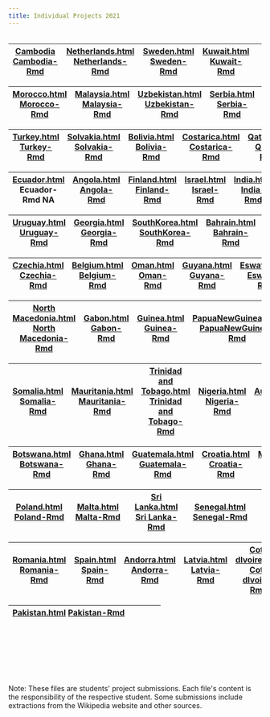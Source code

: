 ```yaml
---
title: Individual Projects 2021
---
```


| 	|  	|  	|   |  |
|:-:	|:-:	|:-:	|:-:	|:-:	|

| [Cambodia](/individualproject2021/Shashini/AS2018471/AS2018471Cambodia.html) [Cambodia-Rmd](/individualproject2021/Shashini/AS2018471/AS2018471Cambodia.Rmd)	|  [Netherlands.html](/individualproject2021/Shashini/AS2018472/2018472Netherands.html) [Netherlands-Rmd](/individualproject2021/Shashini/AS2018472/2018472Netherands.rmd)	| [Sweden.html](/individualproject2021/Shashini/AS2018475/2018475Sweden.html) [Sweden-Rmd](/individualproject2021/Shashini/AS2018475/2018475Sweden.rmd) 	| [Kuwait.html](/individualproject2021/Shashini/AS2018478/2018478.html) [Kuwait-Rmd](/individualproject2021/Shashini/AS2018478/2018478.Rmd)   |  |
|:-:	|:-:	|:-:	|:-:	|:-:	|

| [Morocco.html](/individualproject2021/Shashini/AS2018480/2018480Morocco.html) [Morocco-Rmd](/individualproject2021/Shashini/AS2018480/2018480Morocco.Rmd) 	| [Malaysia.html](/individualproject2021/Shashini/AS2018484/2018484MALAYSIA.html) [Malaysia-Rmd](/individualproject2021/Shashini/AS2018484/2018484MALAYSIA.Rmd) 	|  [Uzbekistan.html](/individualproject2021/Shashini/AS2018485/2018485Uzbekistan.html) [Uzbekistan-Rmd](/individualproject2021/Shashini/AS2018485/2018485Uzbekistan.Rmd)	|  [Serbia.html](/individualproject2021/Shashini/AS2018486/2018486.html) [Serbia-Rmd](/individualproject2021/Shashini/AS2018486/2018486.Rmd)	 | [Italy.html](/individualproject2021/Shashini/AS2018490/2018490Italy.html) [Italy-Rmd](/individualproject2021/Shashini/AS2018490/2018490Italy.Rmd) |
|:-:	|:-:	|:-:	|:-:	|:-:	|

| [Turkey.html](/individualproject2021/Shashini/AS2018493/2018493TURKEY.html) [Turkey-Rmd](/individualproject2021/Shashini/AS2018493/2018493TURKEY.Rmd)	| [Solvakia.html](/individualproject2021/Shashini/AS2018500/2018500Slovakia.html) [Solvakia-Rmd](/individualproject2021/Shashini/AS2018500/2018500Slovakia.Rmd) 	| [Bolivia.html](/individualproject2021/Shashini/AS2018501/2018501Bolivia.html) [Bolivia-Rmd](/individualproject2021/Shashini/AS2018501/2018501Bolivia.Rmd) 	|  [Costarica.html](/individualproject2021/Shashini/AS2018502/2018502COSTA_RICA.html) [Costarica-Rmd](/individualproject2021/Shashini/AS2018502/2018502COSTA_RICA.Rmd) | [Qatar.html](/individualproject2021/Shashini/AS2018503/2018503Qatar.html) [Qatar-Rmd](/individualproject2021/Shashini/AS2018503/2018503Qatar.Rmd) |
|:-:	|:-:	|:-:	|:-:	|:-:	|

| [Ecuador.html](/individualproject2021/Shashini/AS2018507/2018507Ecuador.html) Ecuador-Rmd NA	| [Angola.html](/individualproject2021/Shashini/AS2018508/2018508angola.html) [Angola-Rmd](/individualproject2021/Shashini/AS2018508/2018508angola.Rmd) 	|  [Finland.html](/individualproject2021/Shashini/AS2018514/AS2018514FINLAND.html) [Finland-Rmd](/individualproject2021/Shashini/AS2018514/2018514FINLAND.Rmd)	| [Israel.html](/individualproject2021/Shashini/AS2018516/2018516Israel.html) [Israel-Rmd](/individualproject2021/Shashini/AS2018516/2018516Israel.Rmd)  | [India.html](/individualproject2021/Shashini/AS2018517/2018517INDIA.html) [India-Rmd](/individualproject2021/Shashini/AS2018517/2018517INDIA.Rmd) |
|:-:	|:-:	|:-:	|:-:	|:-:	|

| [Uruguay.html](/individualproject2021/Shashini/AS2018519/AS2018519Uruguay.html) [Uruguay-Rmd](/individualproject2021/Shashini/AS2018519/AS2018519Uruguay.Rmd)	| [Georgia.html](/individualproject2021/Shashini/AS2018529/AS2018529-Georgia.html) [Georgia-Rmd](/individualproject2021/Shashini/AS2018529/AS2018529-Georgia.Rmd)  	| [SouthKorea.html](/individualproject2021/Shashini/AS2018530/AS2018530_SouthKorea.html) [SouthKorea-Rmd](/individualproject2021/Shashini/AS2018530/AS2018530_SouthKorea.Rmd) 	|[Bahrain.html](/individualproject2021/Shashini/AS2018536/AS2018536BAHRAIN.html) [Bahrain-Rmd](/individualproject2021/Shashini/AS2018536/AS2018536BAHRAIN.Rmd)   | [Peru.html](/individualproject2021/Shashini/AS2018537/2018537Peru.html) [Peru-Rmd](/individualproject2021/Shashini/AS2018537/2018537Peru.Rmd) |
|:-:	|:-:	|:-:	|:-:	|:-:	|

| [Czechia.html](/individualproject2021/Shashini/AS2018538/AS2018538Czechia.html) [Czechia-Rmd](/individualproject2021/Shashini/AS2018538/AS2018538Czechia.Rmd)	| [Belgium.html](/individualproject2021/Shashini/AS2018542/AS2018542Belgium.html) [Belgium-Rmd](/individualproject2021/Shashini/AS2018542/AS2018542Belgium.Rmd) 	| [Oman.html](/individualproject2021/Shashini/AS2018546/AS2018546Oman.html) [Oman-Rmd](/individualproject2021/Shashini/AS2018546/AS2018546Oman.Rmd) 	| [Guyana.html](/individualproject2021/Jayani/AS2017376/AS2017376Guyana.html) [Guyana-Rmd](/individualproject2021/Jayani/AS2018503/AS2017376Guyana.Rmd)  | [Eswatini.html](/individualproject2021/Jayani/AS2017378/AS2017378_Eswatini.html) [Eswatini-Rmd](/individualproject2021/Jayani/AS2017378/AS2017378Eswatini.Rmd)  |
|:-:	|:-:	|:-:	|:-:	|:-:	|

|  [North Macedonia.html](/individualproject2021/Jayani/AS2017392/AS2017392NorthMacedonia.html) [North Macedonia-Rmd](/individualproject2021/Jayani/AS2017392/AS2017392NorthMacedonia.Rmd) 	|  [Gabon.html](/individualproject2021/Jayani/AS2017416/AS2017416_Gabon.html) [Gabon-Rmd](/individualproject2021/Jayani/AS2017416/AS2017416_Gabon.Rmd)	|  [Guinea.html](/individualproject2021/Jayani/AS2017419/AS2017419Guinea(new).html) [Guinea-Rmd](/individualproject2021/Jayani/AS2017419/AS2017419Guinea.Rmd) 	| [PapuaNewGuinea.html](/individualproject2021/Jayani/AS2017422/AS2017422PapuaNewG.html) [PapuaNewGuinea-Rmd](/individualproject2021/Jayani/AS2017422/AS2017422PapuaNewG.Rmd)  | [Mali.html](/individualproject2021/Jayani/AS2017457/AS2017457Mali.html) [Mali-Rmd](/individualproject2021/Jayani/AS2017457/AS2017457Mali.Rmd) |
|:-:	|:-:	|:-:	|:-:	|:-:	|

| [Somalia.html](/individualproject2021/Jayani/AS2017468/AS2017468_Somalia.html) [Somalia-Rmd](/individualproject2021/Jayani/AS2017468/AS2017468_Somalia.Rmd)	| [Mauritania.html](/individualproject2021/Jayani/AS2017508/2017508Mauritania.html) [Mauritania-Rmd](/individualproject2021/Jayani/AS2017508/AS2017508Mauritania.Rmd)	 	|  [Trinidad and Tobago.html](/individualproject2021/Jayani/AS2017547/2017547.html) [Trinidad and Tobago-Rmd](/individualproject2021/Jayani/AS2017547/AS2017547.Rmd)	| [Nigeria.html](/individualproject2021/Jayani/AS2018303/2018303Nigeria.html) [Nigeria-Rmd](/individualproject2021/Jayani/AS2017303/AS2018303Nigeria.Rmd)  |[Australia.html](/individualproject2021/Jayani/AS2018305/2018305Australia.html) [Australia-Rmd](/individualproject2021/Jayani/AS2018305/2018305Australia.Rmd)   |
|:-:	|:-:	|:-:	|:-:	|:-:	|

| [Botswana.html](/individualproject2021/Jayani/AS2018306/2018306Botswana.html) [Botswana-Rmd](/individualproject2021/Jayani/AS2018306/AS2018306Botswana.Rmd) 	| [Ghana.html](/individualproject2021/Jayani/AS2018310/2018310Ghana.html) [Ghana-Rmd](/individualproject2021/Jayani/AS2018310/AS2018310Ghana.Rmd) 	| [Guatemala.html](/individualproject2021/Jayani/AS2018313/AS2018313Guatemala.html) [Guatemala-Rmd](/individualproject2021/Jayani/AS2018313/AS2018313Gua.Rmd) 	| [Croatia.html](/individualproject2021/Jayani/AS2018317/AS2018317CROATIA.html) [Croatia-Rmd](/individualproject2021/Jayani/AS2018317/AS2018317CROATIA.Rmd)   | [Moldova.html](/individualproject2021/Jayani/AS2018319/AS2018319Moldova.html) [Moldova-Rmd](/individualproject2021/Jayani/AS2018319/AS2018319Moldova.Rmd) |
|:-:	|:-:	|:-:	|:-:	|:-:	|

| [Poland.html](/individualproject2021/Jayani/AS2018323/AS2018323Poland.html) [Poland-Rmd](/individualproject2021/Jayani/AS2018323/AS2018323Poland.Rmd)	| [Malta.html](/individualproject2021/Jayani/AS2018332/AS2018332Malta.html) [Malta-Rmd](/individualproject2021/Jayani/AS2018332/AS2018332Malta.Rmd) 	|[Sri Lanka.html](/individualproject2021/Jayani/AS2018335/AS2018335SriLanka.html) [Sri Lanka-Rmd](/individualproject2021/Jayani/AS2018335/AS2018335SriLanka.Rmd)  	|  [Senegal.html](/individualproject2021/Jayani/AS2018339/AS2018339Senegal.html) [Senegal-Rmd](/individualproject2021/Jayani/AS2018339/AS2018339Senegal.Rmd) |  |
|:-:	|:-:	|:-:	|:-:	|:-:	|

| [Romania.html](/individualproject2021/Jayani/AS2018346/AS2018346Romania.html) [Romania-Rmd](/individualproject2021/Jayani/AS2018346/AS2018346Romania.Rmd)	| [Spain.html](/individualproject2021/Jayani/AS2018356/AS2018356Spain.html) [Spain-Rmd](/individualproject2021/Jayani/AS2018356/AS2018356Spain.Rmd) 	| [Andorra.html](/individualproject2021/Jayani/AS2018357/AS2018357.html) [Andorra-Rmd](/individualproject2021/Jayani/AS2018357/AS2018357.Rmd) 	| [Latvia.html](/individualproject2021/Jayani/AS2018372/AS2018372Latvia.html) [Latvia-Rmd](/individualproject2021/Jayani/AS2018372/AS2018372Latvia.Rmd)   | [Cote dlvoire.html](/individualproject2021/Jayani/AS2018376/AS2018376Cote_dlvoire.html) [Cote dlvoire-Rmd](/individualproject2021/Jayani/AS2018376/AS2018376Cote_dlvoire.Rmd)  |
|:-:	|:-:	|:-:	|:-:	|:-:	|

| [Pakistan.html](/individualproject2021/Jayani/AS2018379/AS2018379Pakistan.html) [Pakistan-Rmd](/individualproject2021/Jayani/AS2018379/AS2018379Pakistan.Rmd) 	|  	|  	|   |  |
|:-:	|:-:	|:-:	|:-:	|:-:	|

| 	|  	|  	|   |  |
|:-:	|:-:	|:-:	|:-:	|:-:	|

| 	|  	|  	|   |  |
|:-:	|:-:	|:-:	|:-:	|:-:	|

| 	|  	|  	|   |  |
|:-:	|:-:	|:-:	|:-:	|:-:	|

| 	|  	|  	|   |  |
|:-:	|:-:	|:-:	|:-:	|:-:	|

| 	|  	|  	|   |  |
|:-:	|:-:	|:-:	|:-:	|:-:	|

| 	|  	|  	|   |  |
|:-:	|:-:	|:-:	|:-:	|:-:	|

| 	|  	|  	|   |  |
|:-:	|:-:	|:-:	|:-:	|:-:	|

Note: These files are students' project submissions. Each file's content is the responsibility of the respective student. Some submissions include extractions from the Wikipedia website and other sources.

